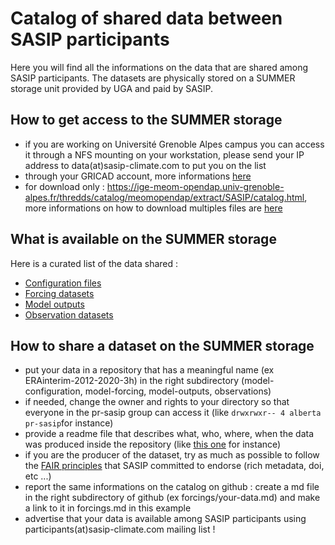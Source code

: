 # Catalog of shared data between SASIP participants

Here you will find all the informations on the data that are shared among SASIP participants.
The datasets are physically stored on a SUMMER storage unit provided by UGA and paid by SASIP.

## How to get access to the SUMMER storage

  - if you are working on Université Grenoble Alpes campus you can access it through a NFS mounting on your workstation, please send your IP address to data(at)sasip-climate.com to put you on the list
  - through your GRICAD account, more informations [here](https://github.com/sasip-climate/catalog-shared-data-SASIP/blob/main/gricad.md) 
  - for download only : https://ige-meom-opendap.univ-grenoble-alpes.fr/thredds/catalog/meomopendap/extract/SASIP/catalog.html, more informations on how to download multiples files are [here](https://github.com/sasip-climate/catalog-shared-data-SASIP/blob/main/download-opendap.md)
  
## What is available on the SUMMER storage

Here is a curated list of the data shared :

  - [Configuration files](https://github.com/sasip-climate/catalog-shared-data-SASIP/blob/main/configuration.md)
  - [Forcing datasets](https://github.com/sasip-climate/catalog-shared-data-SASIP/blob/main/forcings.md)
  - [Model outputs](https://github.com/sasip-climate/catalog-shared-data-SASIP/blob/main/outputs.md)
  - [Observation datasets](https://github.com/sasip-climate/catalog-shared-data-SASIP/blob/main/observations.md)

## How to share a dataset on the SUMMER storage

  - put your data in a repository that has a meaningful name (ex ERAinterim-2012-2020-3h) in the right subdirectory (model-configuration, model-forcing, model-outputs, observations)
  - if needed, change the owner and rights to your directory so that everyone in the pr-sasip group can access it (like ```drwxrwxr-- 4 alberta pr-sasip```for instance)
  - provide a readme file that describes what, who, where, when the data was produced inside the repository (like [this one](https://github.com/sasip-climate/catalog-shared-data-SASIP/blob/main/forcings/ERAinterim-2012-2020-3h.md) for instance)
  - if you are the producer of the dataset, try as much as possible to follow the [FAIR principles](https://cloud.univ-grenoble-alpes.fr/index.php/apps/onlyoffice/s/p4BeQ8mfbniT9oM?fileId=354365064) that SASIP committed to endorse (rich metadata, doi, etc ...)
  - report the same informations on the catalog on github : create a md file in the right subdirectory of github (ex forcings/your-data.md) and make a link to it in forcings.md in this example
  - advertise that your data is available among SASIP participants using participants(at)sasip-climate.com mailing list !



    
    
